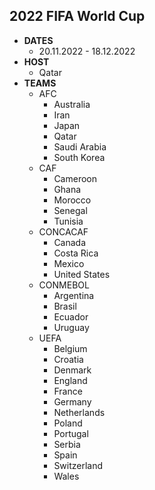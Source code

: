## 2022 FIFA World Cup

* **DATES**
  - 20.11.2022 - 18.12.2022
* **HOST**
  - Qatar
* **TEAMS**
  - AFC
    - Australia
    - Iran
    - Japan
    - Qatar
    - Saudi Arabia
    - South Korea
  - CAF
    - Cameroon
    - Ghana
    - Morocco
    - Senegal
    - Tunisia
  - CONCACAF
    - Canada
    - Costa Rica
    - Mexico
    - United States
  - CONMEBOL
    - Argentina
    - Brasil
    - Ecuador
    - Uruguay
  - UEFA
    - Belgium
    - Croatia
    - Denmark
    - England
    - France
    - Germany
    - Netherlands
    - Poland
    - Portugal
    - Serbia
    - Spain
    - Switzerland
    - Wales
